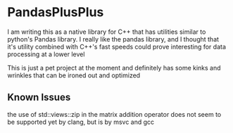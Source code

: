 # PandasPlusPlus

I am writing this as a native library for C++ that has utilities similar to 
python's Pandas library. I really like the pandas library, and I thought that
it's utility combined with C++'s fast speeds could prove interesting for data
processing at a lower level

This is just a pet project at the moment and definitely has some kinks and 
wrinkles that can be ironed out and optimized

## Known Issues
the use of std::views::zip in the matrix addition operator does not seem to be
supported yet by clang, but is by msvc and gcc
